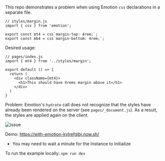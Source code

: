 This repo demonstrates a problem when using Emotion `css` declarations in a separate file.

```
// styles/margin.js
import { css } from 'emotion';

export const mt4 = css`margin-top: 4rem;`;
export const mb4 = css`margin-bottom: 4rem;`;
```

Desired usage:
```
// pages/index.js
import { mt4 } from '../styles/margin';

export default () => {
  return (
    <div className={mt4}>
      <h1>This should have 4rems margin above it</h1>
    </div>
  )
}
```

Problem:
Emotion's `hydrate` call does not recognize that the styles have already been rendered on the server (see `pages/_document.js`).  As a result, the styles are applied again on the client.

<img src="https://ibb.co/g3h4sS" alt="issue" border="0" />

Demo: https://with-emotion-kylrefglbj.now.sh/
* You may need to wait a minute for the instance to initialize

To run the example locally: `npm run dev`
